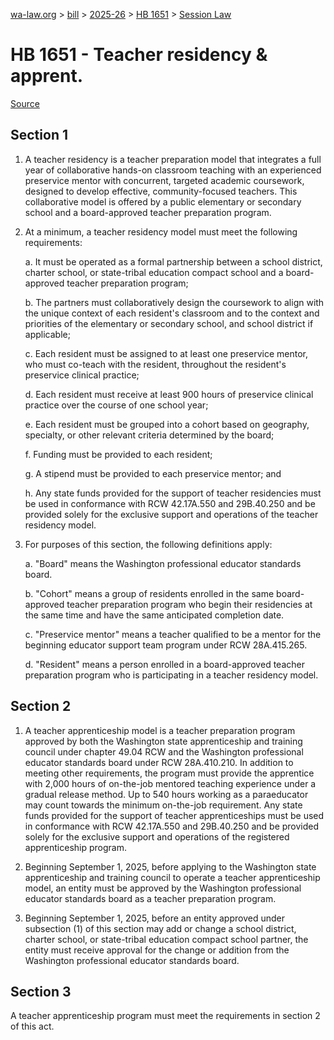 [wa-law.org](/) > [bill](/bill/) > [2025-26](/bill/2025-26/) > [HB 1651](/bill/2025-26/hb/1651/) > [Session Law](/bill/2025-26/hb/1651/S.SL/)

# HB 1651 - Teacher residency & apprent.

[Source](http://lawfilesext.leg.wa.gov/biennium/2025-26/Pdf/Bills/Session%20Laws/House/1651-S.SL.pdf)

## Section 1
1. A teacher residency is a teacher preparation model that integrates a full year of collaborative hands-on classroom teaching with an experienced preservice mentor with concurrent, targeted academic coursework, designed to develop effective, community-focused teachers. This collaborative model is offered by a public elementary or secondary school and a board-approved teacher preparation program.

2. At a minimum, a teacher residency model must meet the following requirements:

    a. It must be operated as a formal partnership between a school district, charter school, or state-tribal education compact school and a board-approved teacher preparation program;

    b. The partners must collaboratively design the coursework to align with the unique context of each resident's classroom and to the context and priorities of the elementary or secondary school, and school district if applicable;

    c. Each resident must be assigned to at least one preservice mentor, who must co-teach with the resident, throughout the resident's preservice clinical practice;

    d. Each resident must receive at least 900 hours of preservice clinical practice over the course of one school year;

    e. Each resident must be grouped into a cohort based on geography, specialty, or other relevant criteria determined by the board;

    f. Funding must be provided to each resident;

    g. A stipend must be provided to each preservice mentor; and

    h. Any state funds provided for the support of teacher residencies must be used in conformance with RCW 42.17A.550 and 29B.40.250 and be provided solely for the exclusive support and operations of the teacher residency model.

3. For purposes of this section, the following definitions apply:

    a. "Board" means the Washington professional educator standards board.

    b. "Cohort" means a group of residents enrolled in the same board-approved teacher preparation program who begin their residencies at the same time and have the same anticipated completion date.

    c. "Preservice mentor" means a teacher qualified to be a mentor for the beginning educator support team program under RCW 28A.415.265.

    d. "Resident" means a person enrolled in a board-approved teacher preparation program who is participating in a teacher residency model.

## Section 2
1. A teacher apprenticeship model is a teacher preparation program approved by both the Washington state apprenticeship and training council under chapter 49.04 RCW and the Washington professional educator standards board under RCW 28A.410.210. In addition to meeting other requirements, the program must provide the apprentice with 2,000 hours of on-the-job mentored teaching experience under a gradual release method. Up to 540 hours working as a paraeducator may count towards the minimum on-the-job requirement. Any state funds provided for the support of teacher apprenticeships must be used in conformance with RCW 42.17A.550 and 29B.40.250 and be provided solely for the exclusive support and operations of the registered apprenticeship program.

2. Beginning September 1, 2025, before applying to the Washington state apprenticeship and training council to operate a teacher apprenticeship model, an entity must be approved by the Washington professional educator standards board as a teacher preparation program.

3. Beginning September 1, 2025, before an entity approved under subsection (1) of this section may add or change a school district, charter school, or state-tribal education compact school partner, the entity must receive approval for the change or addition from the Washington professional educator standards board.

## Section 3
A teacher apprenticeship program must meet the requirements in section 2 of this act.
